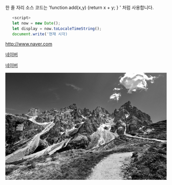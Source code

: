 
한 줄 자리 소스 코드는 'function add(x,y) {return x + y; } ' 처럼 사용합니다.

```javascript
   <script>
   let now = new Date();
   let display = now.toLocaleTimeString();
   document.write('현재 시각)

```

<http://www.naver.com>


[네이버](http://www.naver.com)

[네이버](http://www.naver.com. "클릭하면 네이버 홈페이지로 이동합니다")

![프로필이미지](./alps-8173743_1280.jpg)
